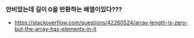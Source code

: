### 안비었는데 길이 0을 반환하는 배열이있다???
- <https://stackoverflow.com/questions/42260524/array-length-is-zero-but-the-array-has-elements-in-it>
